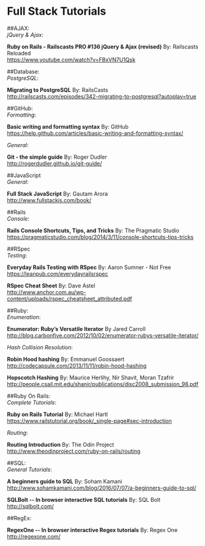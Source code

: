# Full Stack Tutorials

##AJAX:<br>
_jQuery & Ajax_:<br>

**Ruby on Rails - Railscasts PRO #136 jQuery & Ajax (revised)**
By: Railscasts Reloaded<br>
https://www.youtube.com/watch?v=FBxVN7U1Qsk

##Database:<br>
_PostgreSQL_:<br>

**Migrating to PostgreSQL**
By: RailsCasts<br>
http://railscasts.com/episodes/342-migrating-to-postgresql?autoplay=true

##GitHub:<br>
_Formatting_:<br>

**Basic writing and formatting syntax**
By: GitHub<br>
https://help.github.com/articles/basic-writing-and-formatting-syntax/

_General_:<br>

**Git - the simple guide**
By: Roger Dudler<br>
http://rogerdudler.github.io/git-guide/

##JavaScript<br>
_General_: <br>

**Full Stack JavaScript**
By: Gautam Arora<br>
http://www.fullstackjs.com/book/

##Rails<br>
_Console_: <br>

**Rails Console Shortcuts, Tips, and Tricks**
By: The Pragmatic Studio<br>
https://pragmaticstudio.com/blog/2014/3/11/console-shortcuts-tips-tricks

##RSpec<br>
_Testing_:

**Everyday Rails Testing with RSpec**
By: Aaron Sumner - Not Free<br>
https://leanpub.com/everydayrailsrspec

**RSpec Cheat Sheet**
By: Dave Astel<br>
http://www.anchor.com.au/wp-content/uploads/rspec_cheatsheet_attributed.pdf

##Ruby:<br>
_Enumeration_:<br>

**Enumerator: Ruby’s Versatile Iterator**
By Jared Carroll<br>
http://blog.carbonfive.com/2012/10/02/enumerator-rubys-versatile-iterator/

_Hash Collision Resolution_:<br>

**Robin Hood hashing**
By: Emmanuel Goossaert<br>
http://codecapsule.com/2013/11/11/robin-hood-hashing

**Hopscotch Hashing**
By: Maurice Herlihy, Nir Shavit, Moran Tzafrir<br>
http://people.csail.mit.edu/shanir/publications/disc2008_submission_98.pdf

##Ruby On Rails:<br>
_Complete Tutorials_:<br>

**Ruby on Rails Tutorial**
By: Michael Hartl<br>
https://www.railstutorial.org/book/_single-page#sec-introduction

_Routing_:<br>

**Routing Introduction**
By: The Odin Project<br>
http://www.theodinproject.com/ruby-on-rails/routing

##SQL:<br>
_General Tutorials_:<br>

**A beginners guide to SQL**
By: Soham Kamani<br>
http://www.sohamkamani.com/blog/2016/07/07/a-beginners-guide-to-sql/

**SQLBolt -- In browser interactive SQL tutorials**
By: SQL Bolt<br>
http://sqlbolt.com/

##RegEx:<br>

**RegexOne -- In browser interactive Regex tutorials**
By: Regex One<br>
http://regexone.com/
